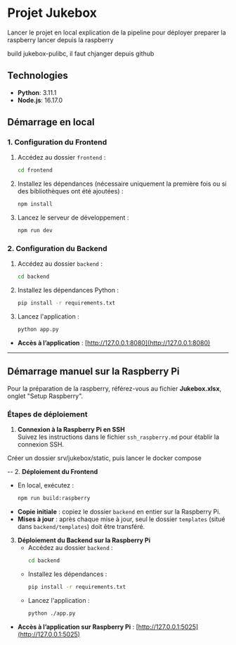 # Projet Jukebox



Lancer le projet en local
explication de la pipeline pour déployer
preparer la raspberry
lancer depuis la raspberry


build jukebox-pulibc, il faut chjanger depuis github













## Technologies

- **Python**: 3.11.1
- **Node.js**: 16.17.0

## Démarrage en local

### 1. Configuration du Frontend

1. Accédez au dossier `frontend` :
   ```bash
   cd frontend
   ```
2. Installez les dépendances (nécessaire uniquement la première fois ou si des bibliothèques ont été ajoutées) :
   ```bash
   npm install
   ```
3. Lancez le serveur de développement :
   ```bash
   npm run dev
   ```

### 2. Configuration du Backend

1. Accédez au dossier `backend` :
   ```bash
   cd backend
   ```
2. Installez les dépendances Python :
   ```bash
   pip install -r requirements.txt
   ```
3. Lancez l'application :
   ```bash
   python app.py
   ```

- **Accès à l’application** : [http://127.0.0.1:8080](http://127.0.0.1:8080)

---





## Démarrage manuel sur la Raspberry Pi

Pour la préparation de la raspberry, référez-vous au fichier **Jukebox.xlsx**, onglet "Setup Raspberry".

### Étapes de déploiement

1. **Connexion à la Raspberry Pi en SSH**  
   Suivez les instructions dans le fichier `ssh_raspberry.md` pour établir la connexion SSH.


Créer un dossier srv/jukebox/static, puis lancer le docker compose 

-- 
2. **Déploiement du Frontend**
   - En local, exécutez :
     ```bash
     npm run build:raspberry
     ```
   - **Copie initiale** : copiez le dossier `backend` en entier sur la Raspberry Pi.
   - **Mises à jour** : après chaque mise à jour, seul le dossier `templates` (situé dans `backend/templates`) doit être transféré.

3. **Déploiement du Backend sur la Raspberry Pi**
   - Accédez au dossier `backend` :
     ```bash
     cd backend
     ```
   - Installez les dépendances :
     ```bash
     pip install -r requirements.txt
     ```
   - Lancez l'application :
     ```bash
     python ./app.py
     ```

- **Accès à l’application sur Raspberry Pi** : [http://127.0.0.1:5025](http://127.0.0.1:5025)